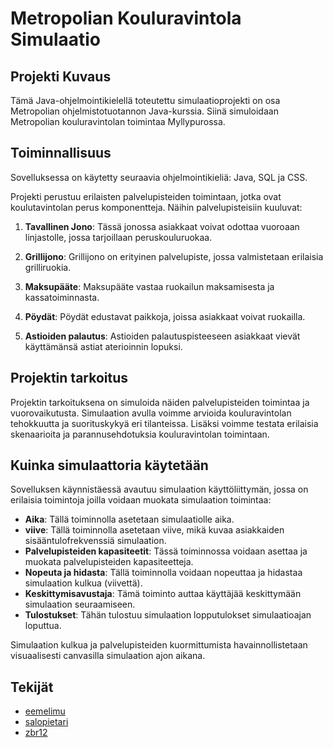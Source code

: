 # Metropolian Kouluravintola Simulaatio

## Projekti Kuvaus

Tämä Java-ohjelmointikielellä toteutettu simulaatioprojekti on osa Metropolian ohjelmistotuotannon Java-kurssia. Siinä simuloidaan Metropolian kouluravintolan toimintaa Myllypurossa.

## Toiminnallisuus
Sovelluksessa on käytetty seuraavia ohjelmointikieliä: Java, SQL ja CSS.


Projekti perustuu erilaisten palvelupisteiden toimintaan, jotka ovat koulutavintolan perus komponentteja. Näihin palvelupisteisiin kuuluvat:

1. **Tavallinen Jono**: Tässä jonossa asiakkaat voivat odottaa vuoroaan linjastolle, jossa tarjoillaan peruskouluruokaa.

2. **Grillijono**: Grillijono on erityinen palvelupiste, jossa valmistetaan erilaisia grilliruokia.

3. **Maksupääte**: Maksupääte vastaa ruokailun maksamisesta ja kassatoiminnasta.

4. **Pöydät**: Pöydät edustavat paikkoja, joissa asiakkaat voivat ruokailla.

5. **Astioiden palautus**: Astioiden palautuspisteeseen asiakkaat vievät käyttämänsä astiat aterioinnin lopuksi.



## Projektin tarkoitus
Projektin tarkoituksena on simuloida näiden palvelupisteiden toimintaa ja vuorovaikutusta. Simulaation avulla voimme arvioida kouluravintolan tehokkuutta ja suorituskykyä eri tilanteissa. Lisäksi voimme testata erilaisia skenaarioita ja parannusehdotuksia kouluravintolan toimintaan.

## Kuinka simulaattoria käytetään

Sovelluksen käynnistäessä avautuu simulaation käyttöliittymän, jossa on erilaisia toimintoja joilla voidaan muokata simulaation toimintaa:
- **Aika**: Tällä toiminnolla asetetaan simulaatiolle aika.
- **viive**: Tällä toiminnolla asetetaan viive, mikä kuvaa asiakkaiden sisääntulofrekvenssiä simulaation.
- **Palvelupisteiden kapasiteetit**: Tässä toiminnossa voidaan asettaa ja muokata palvelupisteiden kapasiteetteja.
- **Nopeuta ja hidasta**: Tällä toiminnolla voidaan nopeuttaa ja hidastaa simulaation kulkua (viivettä).
- **Keskittymisavustaja**: Tämä toiminto auttaa käyttäjää keskittymään simulaation seuraamiseen.
- **Tulostukset**: Tähän tulostuu simulaation lopputulokset simulaatioajan loputtua.

Simulaation kulkua ja palvelupisteiden kuormittumista havainnollistetaan visuaalisesti canvasilla simulaation ajon aikana.


## Tekijät

- [eemelimu](https://github.com/eemelimu)
- [salopietari](https://github.com/salopietari)
- [zbr12](https://github.com/zbr12)